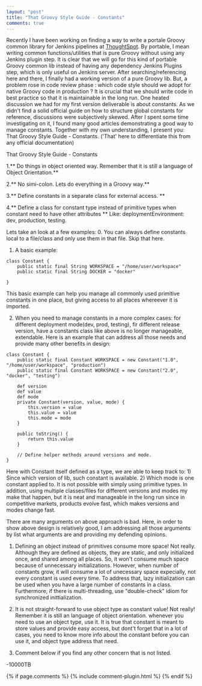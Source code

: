 ```yaml
---
layout: "post"
title: "That Groovy Style Guide - Constants"
comments: true
---
```


Recently I have been working on finding a way to write a portale Groovy common library for Jenkins pipelines at <a href="http://www.thoughtspot.com">ThoughtSpot</a>. By portable, I mean writing common functions/utilities that is pure Groovy without using any Jenkins plugin step. It is clear that we will go for this kind of portable Groovy common lib instead of having any dependency Jenkins Plugins step, which is only useful on Jenkins server. After searching/referencing here and there, I finally had a working version of a pure Groovy lib. But, a problem rose in code review phase : which code style should we adopt for native Groovy code in production ? It is crucial that we should write code in best practice so that it is maintainable in the long run. One heated discussion we had for my first version deliverable is about constants. As we didn't find a solid official guide on how to structure global constants for reference, discussions were subjectively skewed. After I spent some time investigating on it, I found many good articles demonstrating a good way to manage constants. Together with my own understanding, I present you: That Groovy Style Guide - Constants. ('That' here to differentiate this from any official documentation)

That Groovy Style Guide - Constants

1.** Do things in object oriented way. Remember that it is still a language of Object Orientation.**

2.** No simi-colon. Lets do everything in a Groovy way.**

3.** Define constants in a separate class for external access. **

4.** Define a class for constant type instead of primitive types when constant need to have other attributes **
Like: deploymentEnvironment: dev, production, testing. 

Lets take an look at a few examples:
0. You can always define constants local to a file/class and only use them in that file. Skip that here.

1. A basic example:

```
class Constant {
    public static final String WORKSPACE = "/home/user/workspace"
    public static final String DOCKER = "docker"

}
```
This basic example can help you manage all commonly used primitive constants in one place, but giving access to all places whereever it is imported.

2. When you need to manage constants in a more complex cases: for different deployment mode(dev, prod, testing), fir different release version, have a constants class like above is no longer manageable, extendable. Here is an example that can address all those needs and provide many other benefits in design:

```
class Constant {
    public static final Constant WORKSPACE = new Constant("1.0", "/home/user/workspace", "production")
    public static final Constant WORKSPACE = new Constant("2.0", "docker", "testing")

    def version
    def value
    def mode
    private Constant(version, value, mode) {
        this.version = value
        this.value = value
        this.mode = mode
    }

    public toString() {
        return this.value
    }

    // Define helper methods around versions and mode.
}
```
Here with Constant itself defined as a type, we are able to keep track to: 1) Since which version of lib, such constant is available. 2) Which mode is one constant applied to. It is not possible with simply using primitive types. In addition, using multiple classes/files for different versions and modes my make that happen, but it is neat and manageable in the long run since in competitive markets, products evolve fast, which makes versions and modes change fast.

There are many arguments on above approach is bad. Here, in order to show above design is relatively good, I am addressing all those arguments by list what arguments are and providing my defending opinions.

1. Defining an object instead of primitives consume more space!
Not really. Although they are defined as objects, they are static, and only initialized once, and shared among all places. So, it won't consume much space because of unnecessary initializations. However, when number of constants grow, it will consume a lot of unecessary space expecially, not every constant is used every time. To address that, lazy initialization can be used when you have a large number of constants in a class. Furthermore, if there is multi-threading, use "double-check" idiom for synchronized inittialization.

2. It is not straight-forward to use object type as constant value!
Not really! Remember it is still an language of object orientation. whenever you need to use an object type, use it. It is true that constant is meant to store values and provide easy access, but dont't forget that in a lot of cases, you need to know more info about the constant before you can use it, and object type address that need.

3. Comment below if you find any other concern that is not listed.

-10000TB

{% if page.comments %} 
{% include comment-plugin.html %}
{% endif %}
